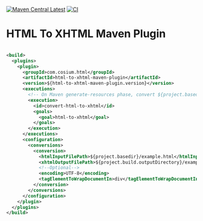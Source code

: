 [![Maven Central Latest](https://img.shields.io/maven-central/v/com.cosium.html/html-to-xhtml-maven-plugin.svg)](https://search.maven.org/#search%7Cgav%7C1%7Cg%3A%22com.cosium.code%22%20AND%20a%3A%22html-to-xhtml-maven-plugin%22)
[![CI](https://github.com/Cosium/html-to-xhtml-maven-plugin/workflows/CI/badge.svg)](https://github.com/Cosium/html-to-xhtml-maven-plugin/actions?query=workflow%3ACI)

# HTML To XHTML Maven Plugin

```xml

<build>
  <plugins>
    <plugin>
      <groupId>com.cosium.html</groupId>
      <artifactId>html-to-xhtml-maven-plugin</artifactId>
      <version>${html-to-xhtml-maven-plugin.version}</version>
      <executions>
        <!-- On Maven generate-resources phase, convert ${project.basedir}/example.html to  ${project.build.outputDirectory}/example.xhtml -->
        <execution>
          <id>convert-html-to-xhtml</id>
          <goals>
            <goal>html-to-xhtml</goal>
          </goals>
        </execution>
      </executions>
      <configuration>
        <conversions>
          <conversion>
            <htmlInputFilePath>${project.basedir}/example.html</htmlInputFilePath>
            <xhtmlOutputFilePath>${project.build.outputDirectory}/example.xhtml</xhtmlOutputFilePath>
            <!--Optional-->
            <encoding>UTF-8</encoding>
            <tagElementToWrapDocumentIn>div</tagElementToWrapDocumentIn>
          </conversion>
        </conversions>
      </configuration>
    </plugin>
  </plugins>
</build>
```
